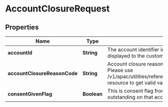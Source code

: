 # AccountClosureRequest

## Properties
Name | Type | Description | Notes
------------ | ------------- | ------------- | -------------
**accountId** | **String** | The account identifier in encrypted format.Typically, this is not displayed to the customer | 
**accountClosureReasonCode** | **String** | Account closure reason code. This is a reference data field. Please use /v1/apac/utilities/referenceData/{accountClosureReasonCode} resource to get valid value of this field with description. |  [optional]
**consentGivenFlag** | **Boolean** | This is consent flag from the customer to pay back if any outstanding on that account while closure | 
